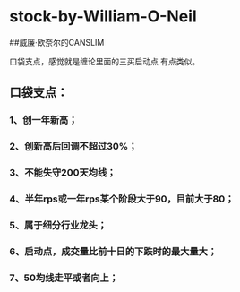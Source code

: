 # stock-by-William-O-Neil

##威廉·欧奈尔的CANSLIM

 口袋支点，感觉就是缠论里面的三买启动点 有点类似。
 
## 口袋支点：
### 1、创一年新高；
### 2、创新高后回调不超过30%；
### 3、不能失守200天均线；
### 4、半年rps或一年rps某个阶段大于90，目前大于80；
### 5、属于细分行业龙头；
### 6、启动点，成交量比前十日的下跌时的最大量大；
### 7、50均线走平或者向上；


